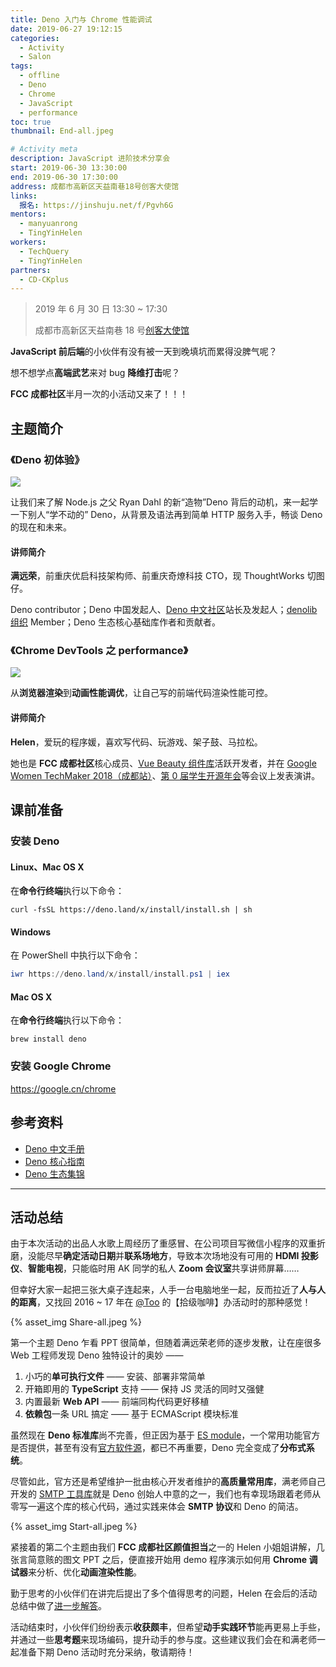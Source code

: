 ```yaml
---
title: Deno 入门与 Chrome 性能调试
date: 2019-06-27 19:12:15
categories:
  - Activity
  - Salon
tags:
  - offline
  - Deno
  - Chrome
  - JavaScript
  - performance
toc: true
thumbnail: End-all.jpeg

# Activity meta
description: JavaScript 进阶技术分享会
start: 2019-06-30 13:30:00
end: 2019-06-30 17:30:00
address: 成都市高新区天益南巷18号创客大使馆
links:
  报名: https://jinshuju.net/f/Pgvh6G
mentors:
  - manyuanrong
  - TingYinHelen
workers:
  - TechQuery
  - TingYinHelen
partners:
  - CD-CKplus
---
```


> 2019 年 6 月 30 日 13:30 ~ 17:30
>
> 成都市高新区天益南巷 18 号[创客大使馆](/partner/cd-ckplus/)

**JavaScript 前后端**的小伙伴有没有被一天到晚填坑而累得没脾气呢？

想不想学点**高端武艺**来对 bug **降维打击**呢？

**FCC 成都社区**半月一次的小活动又来了！！！

## 主题简介

### 《Deno 初体验》

![](https://avatars1.githubusercontent.com/u/42048915?s=200&v=4)

让我们来了解 Node.js 之父 Ryan Dahl 的新“造物”Deno 背后的动机，来一起学一下别人“学不动的” Deno，从背景及语法再到简单 HTTP 服务入手，畅谈 Deno 的现在和未来。

#### 讲师简介

**满远荣**，前重庆优启科技架构师、前重庆奇燎科技 CTO，现 ThoughtWorks 切图仔。

Deno contributor；Deno 中国发起人、[Deno 中文社区][1]站长及发起人；[denolib 组织][2] Member；Deno 生态核心基础库作者和贡献者。

### 《Chrome DevTools 之 performance》

![](https://avatars3.githubusercontent.com/u/1778935?s=200&v=4)

从**浏览器渲染**到**动画性能调优**，让自己写的前端代码渲染性能可控。

#### 讲师简介

**Helen**，爱玩的程序媛，喜欢写代码、玩游戏、架子鼓、马拉松。

她也是 **FCC 成都社区**核心成员、[Vue Beauty 组件库][3]活跃开发者，并在 [Google Women TechMaker 2018（成都站）][4]、[第 0 届学生开源年会][5]等会议上发表演讲。

<!-- more -->

## 课前准备

### 安装 Deno

#### Linux、Mac OS X

在**命令行终端**执行以下命令：

```shell
curl -fsSL https://deno.land/x/install/install.sh | sh
```

#### Windows

在 PowerShell 中执行以下命令：

```powershell
iwr https://deno.land/x/install/install.ps1 | iex
```

#### Mac OS X

在**命令行终端**执行以下命令：

```shell
brew install deno
```

### 安装 Google Chrome

https://google.cn/chrome

## 参考资料

- [Deno 中文手册](https://nugine.github.io/deno-manual-cn/)
- [Deno 核心指南](https://github.com/denolib/guide/tree/master/chinese)
- [Deno 生态集锦](https://github.com/denolib/awesome-deno)

---

## 活动总结

由于本次活动的出品人水歌上周经历了重感冒、在公司项目写微信小程序的双重折磨，没能尽早**确定活动日期**并**联系场地方**，导致本次场地没有可用的 **HDMI 投影仪**、**智能电视**，只能临时用 AK 同学的私人 **Zoom 会议室**共享讲师屏幕……

但幸好大家一起把三张大桌子连起来，人手一台电脑地坐一起，反而拉近了**人与人的距离**，又找回 2016 ~ 17 年在 [@Too][6] 的【拾级咖啡】办活动时的那种感觉！

{% asset_img Share-all.jpeg %}

第一个主题 Deno 乍看 PPT 很简单，但随着满远荣老师的逐步发散，让在座很多 Web 工程师发现 Deno 独特设计的奥妙 ——

1. 小巧的**单可执行文件** —— 安装、部署非常简单
2. 开箱即用的 **TypeScript** 支持 —— 保持 JS 灵活的同时又强健
3. 内置最新 **Web API** —— 前端同构代码更好移植
4. **依赖包**一条 URL 搞定 —— 基于 ECMAScript 模块标准

虽然现在 **Deno 标准库**尚不完善，但正因为基于 [ES module][7]，一个常用功能官方是否提供，甚至有没有[官方软件源][8]，都已不再重要，Deno 完全变成了**分布式系统**。

尽管如此，官方还是希望维护一批由核心开发者维护的**高质量常用库**，满老师自己开发的 [SMTP 工具库][9]就是 Deno 创始人中意的之一，我们也有幸现场跟着老师从零写一遍这个库的核心代码，通过实践来体会 **SMTP 协议**和 Deno 的简洁。

{% asset_img Start-all.jpeg %}

紧接着的第二个主题由我们 **FCC 成都社区颜值担当**之一的 Helen 小姐姐讲解，几张言简意赅的图文 PPT 之后，便直接开始用 demo 程序演示如何用 **Chrome 调试器**来分析、优化**动画渲染性能**。

勤于思考的小伙伴们在讲完后提出了多个值得思考的问题，Helen 在会后的活动总结中做了[进一步解答][10]。

活动结束时，小伙伴们纷纷表示**收获颇丰**，但希望**动手实践环节**能再更易上手些，并通过一些**思考题**来现场编码，提升动手的参与度。这些建议我们会在和满老师一起准备下期 Deno 活动时充分采纳，敬请期待！

[1]: https://denocn.org/
[2]: https://github.com/denolib
[3]: https://fe-driver.github.io/vue-beauty/
[4]: https://www.meetup.com/Chengdu-GDG/events/249594885/
[5]: https://openingsource.org/3447/
[6]: https://too.github.io/
[7]: http://es6.ruanyifeng.com/#docs/module-loader
[8]: https://deno.land/x/
[9]: https://github.com/manyuanrong/deno-smtp
[10]: https://www.jianshu.com/p/ed219471b393
